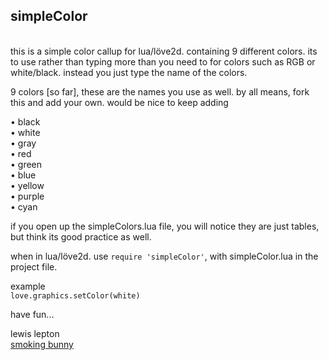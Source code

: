 simpleColor
------

<br>this is a simple color callup for lua/löve2d.
containing 9 different colors.
its to use rather than typing more than you need to for colors such as RGB or white/black.
instead you just type the name of the colors.

9 colors [so far], these are the names you use as well.
by all means, fork this and add your own. would be nice to keep adding

• black<br>
• white<br>
• gray<br>
• red<br>
• green<br>
• blue<br>
• yellow<br>
• purple<br>
• cyan<br>

if you open up the simpleColors.lua file, you will notice they are just tables, but think its good practice as well.

when in lua/löve2d. use `require 'simpleColor'`, with simpleColor.lua in the project file.

example<br>
`love.graphics.setColor(white)`

have fun...

lewis lepton<br>
[smoking bunny](http://smokingbunny.net)